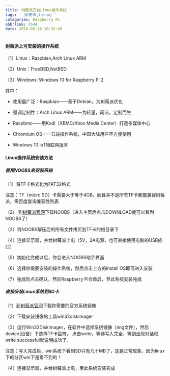```yaml
---
title: 树莓派安装Linux操作系统
tags: '［树莓派,Linux］'
categories: Raspberry Pi
abbrlink: 7544
date: 2016-05-18 10:32:49
---
```


#### 树莓派上可安装的操作系统

（1）Linux：Raspbian,Arch Linux ARM

（2）Unix：FreeBSD,NetBSD

（3）Windows: Windows 10 for Raspberry Pi 2

<!--more-->

其中：

- 使用最广泛：Raspbian——基于Debian，为树莓派优化

- 强调定制性：Arch Linux ARM——为轻量，简洁，定制而生

- Raspbmc——用Kodi（XBMC/Xbox Media Center）打造多媒体中心

- Chromium OS——云端操作系统，中国大陆用户不方便使用

- Windows 10 loT物联网版本


#### Linux操作系统安装方法


##### 使用NOOBS来安装系统

（1）将TF卡格式化为FAT32格式

注意：TF（micro SD）卡需要大于等于4GB，而且并不是所有TF卡都能兼容树莓派，需百度查询兼容性列表

（2） 到[树莓派官网](www.raspberrypi.org)下载NOOBS（进入主页后点击DOWNLOAD就可以看到NOOBS了）

（3）将NOOBS解压后的所有文件拷贝到TF卡的根目录下

（4）连接显示器，并给树莓派上电（5V，2A电源，也可直接使用电脑的USB插口）

（5）初始化完成以后，你会进入NOOBS助手界面

（6）选择你需要安装的操作系统，然后点击上方的install OS即可进入安装

（7）完成后点击确认，然后Raspberry Pi会重启，至此系统安装完成

##### 直接安装Linux系统到SD卡

（1）到[树莓派官网](www.raspberrypi.org)下载你需要的官方系统镜像

（2）下载安装镜像的工具win32diskimager

（3）运行Win32DiskImager，在软件中选择系统镜像（img文件），然后device(设备）下选择TF卡盘符，
点击write，等待写入完全，等到出现对话框write successful就说明成功了。

注意：写入完成后，win系统下看到SD只有几十MB了，这是正常现象，因为linux下的分区win下是看不到的！  

（4）连接显示器，并给树莓派上电，至此系统安装完成
